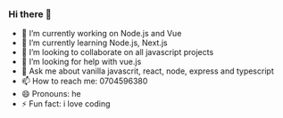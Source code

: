 ### Hi there 👋
- 🔭 I’m currently working on Node.js and Vue
- 🌱 I’m currently learning Node.js, Next.js
- 👯 I’m looking to collaborate on all javascript projects
- 🤔 I’m looking for help with vue.js
- 💬 Ask me about vanilla javascrit, react, node, express and typescript
- 📫 How to reach me: 0704596380
- 😄 Pronouns: he
- ⚡ Fun fact: i love coding

<!--
**nathanburugu/nathanburugu** is a ✨ _special_ ✨ repository because its `README.md` (this file) appears on your GitHub profile.

Here are some ideas to get you started:


-->
